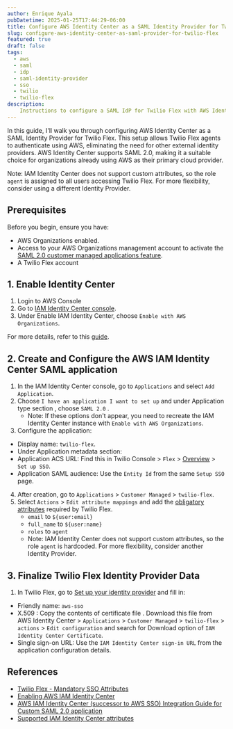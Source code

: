 ```yaml
---
author: Enrique Ayala
pubDatetime: 2025-01-25T17:44:29-06:00
title: Configure AWS Identity Center as a SAML Identity Provider for Twilio Flex
slug: configure-aws-identity-center-as-saml-provider-for-twilio-flex
featured: true
draft: false
tags:
  - aws
  - saml
  - idp
  - saml-identity-provider
  - sso
  - twilio
  - twilio-flex
description:
    Instructions to configure a SAML IdP for Twilio Flex with AWS Identity Center
---
```


In this guide, I'll walk you through configuring AWS Identity Center as a SAML Identity Provider for Twilio Flex. This setup allows Twilio Flex agents to authenticate using AWS, eliminating the need for other external identity providers. AWS Identity Center supports SAML 2.0, making it a suitable choice for organizations already using AWS as their primary cloud provider.

Note: IAM Identity Center does not support custom attributes, so the role `agent` is assigned to all users accessing Twilio Flex. For more flexibility, consider using a different Identity Provider.

## Prerequisites

Before you begin, ensure you have:
- AWS Organizations enabled.
- Access to your AWS Organizations management account to activate the [SAML 2.0 customer managed applications feature](https://docs.aws.amazon.com/singlesignon/latest/userguide/identity-center-instances.html?icmpid=docs_sso_console).
- A Twilio Flex account

## 1. Enable Identity Center

1. Login to AWS Console
2. Go to [IAM Identity Center console](https://us-east-2.console.aws.amazon.com/singlesignon).
3. Under Enable IAM Identity Center, choose `Enable with AWS Organizations`.

For more details, refer to this [guide](https://docs.aws.amazon.com/singlesignon/latest/userguide/get-set-up-for-idc.html).

## 2. Create and Configure the AWS IAM Identity Center SAML application

1. In the IAM Identity Center console, go to `Applications` and select `Add Application`. 
2. Choose `I have an application I want to set up` and under Application type section , choose `SAML 2.0` .
   - Note: If these options don't appear, you need to recreate the IAM Identity Center instance with `Enable with AWS Organizations`.
3. Configure the application:
  - Display name: `twilio-flex`. 
  - Under Application metadata section:
  - Application ACS URL: Find this in Twilio Console > `Flex` > [Overview](https://console.twilio.com/us1/develop/flex/overview) > `Set up SSO`.
  - Application SAML audience: Use the `Entity Id` from the same `Setup SSO` page.

4. After creation, go to `Applications` > `Customer Managed` > `twilio-flex`.
5. Select `Actions` >  `Edit attribute mappings` and add the [obligatory attributes](https://www.twilio.com/docs/flex/admin-guide/setup/sso-configuration#mandatory-attributes) required by Twilio Flex. 
   - `email` to `${user:email}`
   - `full_name` to `${user:name}`
   - `roles` to `agent`
   - Note: IAM Identity Center does not support custom attributes, so the role `agent` is hardcoded. For more flexibility, consider another Identity Provider.

## 3. Finalize Twilio Flex Identity Provider Data

1. In Twilio Flex, go to [Set up your identity provider](https://console.twilio.com/us1/develop/flex/manage/single-sign-on) and fill in:
  - Friendly name: `aws-sso`
  - X.509 : Copy the contents of certificate file . Download this file from AWS Identity Center > `Applications` > `Customer Managed` > `twilio-flex` > `actions` > `Edit configuration` and search for Download option of `IAM Identity Center Certificate`. 
  - Single sign-on URL: Use the `IAM Identity Center sign-in URL` from the application configuration details.


## References
- [Twilio Flex - Mandatory SSO Attributes](https://www.twilio.com/docs/flex/admin-guide/setup/sso-configuration#mandatory-attributes)
- [Enabling AWS IAM Identity Center](https://docs.aws.amazon.com/singlesignon/latest/userguide/get-set-up-for-idc.html)
- [AWS IAM Identity Center (successor to AWS SSO) Integration Guide for Custom SAML 2.0 application](https://static.global.sso.amazonaws.com/app-520727d4117d1647/instructions/index.htm)
- [Supported IAM Identity Center attributes](https://docs.aws.amazon.com/singlesignon/latest/userguide/attributemappingsconcept.html#supportedssoattributes)


